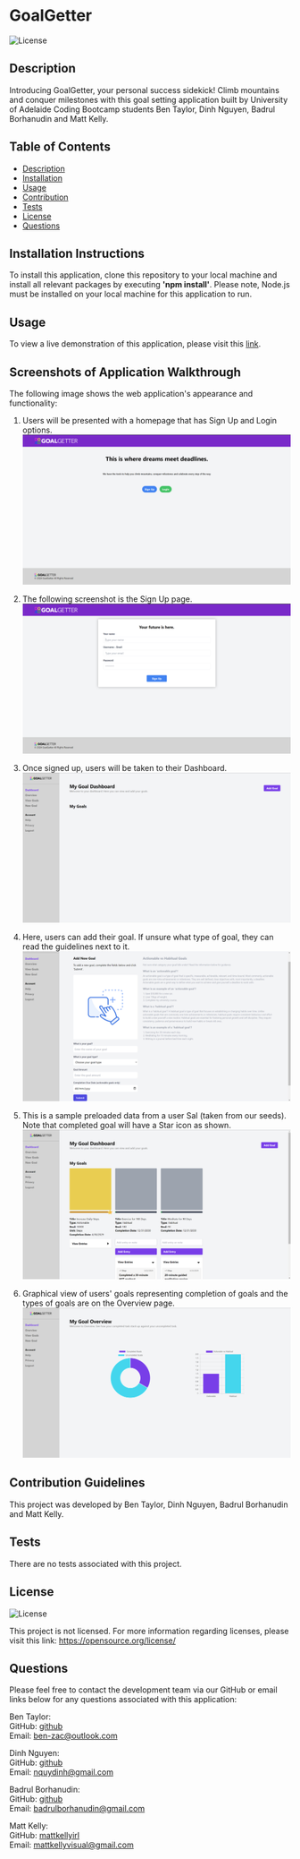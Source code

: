 # GoalGetter

![License](https://img.shields.io/badge/license-none-lightgrey.svg)

## Description

Introducing GoalGetter, your personal success sidekick! Climb mountains and conquer milestones with this goal setting application built by University of Adelaide Coding Bootcamp students Ben Taylor, Dinh Nguyen, Badrul Borhanudin and Matt Kelly.

## Table of Contents

- [Description](#description)
- [Installation](#installation)
- [Usage](#usage)
- [Contribution](#contribution)
- [Tests](#tests)
- [License](#license)
- [Questions](#questions)

## Installation Instructions

To install this application, clone this repository to your local machine and install all relevant packages by executing **'npm install'**. Please note, Node.js must be installed on your local machine for this application to run.

## Usage

To view a live demonstration of this application, please visit this [link](https://github.com/mattkellyirl/).

## Screenshots of Application Walkthrough
The following image shows the web application's appearance and functionality:
1. Users will be presented with a homepage that has Sign Up and Login options.
![The goalgetter homepage includes a login and signup.](./public/images/home.png)

2. The following screenshot is the Sign Up page.
![Sign Up page that takes in user's Name, Email and Password](./public/images/signup.png)

3. Once signed up, users will be taken to their Dashboard.
![Users' dashboard that has an Add Goal button.](./public/images/dashboard.png)

4. Here, users can add their goal. If unsure what type of goal, they can read the guidelines next to it.
![Add Goal page that includes guidelines on types of goal.](./public/images/add-goal.png)

5. This is a sample preloaded data from a user Sal (taken from our seeds). Note that completed goal will have a Star icon as shown.
![Preloaded Goals from a user Sal.](./public/images/sample-sal.png)

6. Graphical view of users' goals representing completion of goals and the types of goals are on the Overview page.
![Pie Chart represents the completion of goals whereas Bar Chart represents types of goals.](./public/images/overview-sal.png)

## Contribution Guidelines

This project was developed by Ben Taylor, Dinh Nguyen, Badrul Borhanudin and Matt Kelly.

## Tests

There are no tests associated with this project.

## License

![License](https://img.shields.io/badge/license-none-lightgrey.svg)

This project is not licensed. For more information regarding licenses, please visit this link: https://opensource.org/license/

## Questions

Please feel free to contact the development team via our GitHub or email links below for any questions associated with this application:

Ben Taylor:  
GitHub: [github](https://github.com/zaczacariah)  
Email: ben-zac@outlook.com

Dinh Nguyen:  
GitHub: [github](https://github.com/DinhN17)  
Email: nquydinh@gmail.com

Badrul Borhanudin:  
GitHub: [github](https://github.com/BadrulBorhanudin)  
Email: badrulborhanudin@gmail.com

Matt Kelly:  
GitHub: [mattkellyirl](https://github.com/mattkellyirl)  
Email: mattkellyvisual@gmail.com
